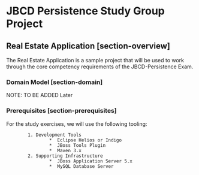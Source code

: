 # JBCD Persistence Study Group Project

## Real Estate Application [section-overview]
The Real Estate Application is a sample project that will be used to work through the core competency requirements of the JBCD-Persistence Exam.

### Domain Model [section-domain]
NOTE: TO BE ADDED Later
### Prerequisites [section-prerequisites]
For the study exercises, we will use the following tooling:

			1. Development Tools
					*  Eclipse Helios or Indigo
					*  JBoss Tools Plugin
					*  Maven 3.x
			2. Supporting Infrastructure
					*  JBoss Application Server 5.x
					*  MySQL Database Server

